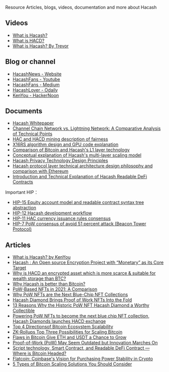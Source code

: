 Resource
Articles, blogs, videos, documentation and more about Hacash



<style>
#mdcon ul li {  
    margin: 10px;
}
</style>



## Videos

- [What is Hacash?](https://www.youtube.com/watch?v=zXo9E3hxDGo)
- [What is HACD?](https://www.youtube.com/watch?v=SOwL6buMfeg)
- [What is Hacash? By Trevor](https://www.youtube.com/watch?v=ABrxpALsNPE)

## Blog or channel

- [HacashNews - Website](https://hacashnews.com)
- [HacashFans - Youtube](https://www.youtube.com/@hacashfans5534)
- [HacashFans - Medium](https://medium.com/@HacashFans)
- [HacashLover - Odaily](https://www.odaily.news/user/2147504236)
- [KenYou - HackerNoon](https://hackernoon.com/u/kenyou)


## Documents

- [Hacash Whitepaper]([:=lang.links.wp:])
- [Channel Chain Network vs. Lightning Network: A Comparative Analysis of Technical Points](https://github.com/hacash/paper/blob/master/tech/channel_chain_vs_lightning_network.md)
- [HAC and HACD mining description of fairness](https://github.com/hacash/paper/blob/master/tech/HAC_HACD_mining_fairness_description.md)
- [X16RS algorithm design and GPU code explanation](https://github.com/hacash/paper/blob/master/tech/x16rs_algorithm_description.md)
- [Comparison of Bitcoin and Hacash's L1 layer technology](https://github.com/hacash/doc-chinese/blob/main/tech/bitcoin_and_hacash_L1_comparison.md)
- [Conceptual explanation of Hacash's multi-layer scaling model](https://github.com/hacash/doc-chinese/blob/main/tech/multi_layer_scaling_concept_definition.md)
- [Hacash Privacy Technology Design Principles](https://github.com/hacash/doc-chinese/blob/main/tech/privacy_technology_explanation.md)
- [Hacash protocol layer technical architecture design philosophy and comparison with Ethereum](https://github.com/hacash/doc-chinese/blob/main/tech/protocol_architecture_design_principles.md)
- [Introduction and Technical Explanation of Hacash Readable DeFi Contracts](https://github.com/hacash/paper/blob/master/tech/readability_contract_introduction.md)

Important HIP：

- [HIP-15 Equity account model and readable contract syntax tree abstraction](https://github.com/hacash/paper/blob/master/HIP/protocol/account_and_syntax_tree_abstraction.md)
- [HIP-12 Hacash development workflow](https://github.com/hacash/paper/blob/master/HIP/development/HIP-12_Hacash_development_workflow_and_code_permission.pdf)
- [HIP-11 HAC currency issuance rules consensus](https://github.com/hacash/paper/blob/master/HIP/currency/HAC_currency_issuance_rules_consensus_proposal.pdf)
- [HIP-7 PoW consensus of avoid 51 percent attack (Beacon Tower Protocol)](https://github.com/hacash/paper/blob/master/HIP/protocol/tech/PoW_of_avoid_51_percent_attack.md)



## Articles

- [What is Hacash? by KenYou](https://kenyou.medium.com/what-is-hacash-52bcd7b438ea)
- [Hacash : An Open source Encryption Project with “Monetary” as its Core Target](https://vaibhavc.medium.com/hacash-an-open-source-encryption-project-with-monetary-as-its-core-target-c11c03188f1d)
- [Why is HACD an encrypted asset which is more scarce & suitable for wealth storage than BTC?](https://hacashtalk.com/t/why-is-hacd-an-encrypted-asset-which-is-more-scarce-suitable-for-wealth-storage-than-btc/65)
- [Why Hacash is better than Bitcoin?](https://hacashtalk.com/t/why-hacash-is-better-than-bitcoin/48)
- [PoW-Based NFTs in 2021: A Comparison](https://hackernoon.com/pow-based-nfts-in-2021-a-comparison)
- [Why PoW NFTs are the Next Blue-Chip NFT Collections](https://hackernoon.com/why-pow-nfts-are-the-next-blue-chip-nft-collections)
- [Hacash Diamond Brings Proof of Work NFTs Into the Fold](https://nftplazas.com/hacash-diamond-proof-of-work-nfts/)
- [13 Reasons Why the Historic PoW NFT Hacash Diamond a Worthy Collectible](https://nfthours.com/13-reasons-why-the-historic-pow-nft-hacash-diamond-a-worthy-collectible/)
- [Powering PoW NFTs to become the next blue chip NFT collection, Hacash Diamonds launches HACD exchange](https://www.nftradar.org/powering-pow-nfts-to-become-the-next-blue-chip-nft-collection/)
- [Top 4 Directionsof Bitcoin Ecosystem Scalability](https://hackernoon.com/top-4-directions-of-bitcoin-ecosystem-scalability)
- [ZK-Rollups Top Three Possibilities for Scaling Bitcoin](https://hackernoon.com/zk-rollups-top-three-possibilities-for-scaling-bitcoin)
- [Flaws in Bitcoin Give ETH and USDT a Chance to Grow](https://hackernoon.com/flaws-in-bitcoin-give-eth-and-usdt-a-chance-to-grow)
- [Proof-of-Work (PoW) May Seem Outdated but Innovation Marches On](https://hackernoon.com/proof-of-work-pow-may-seem-outdated-but-innovation-marches-on)
- [Script technology, Smart Contract, and Readable DeFi Contract — Where is Bitcoin Headed?](https://hackernoon.com/script-technology-smart-contract-and-readable-defi-contract-where-is-bitcoin-headed)
- [Flatcoin: Coinbase's Vision for Purchasing Power Stability in Crypto](https://hackernoon.com/flatcoin-coinbases-vision-for-purchasing-power-stability-in-crypto)
- [5 Types of Bitcoin Scaling Solutions You Should Consider](https://hackernoon.com/5-types-of-bitcoin-scaling-solutions-you-should-consider)


